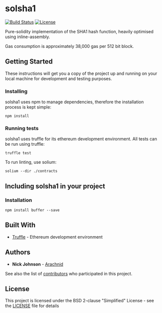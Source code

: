 # solsha1

[![Build Status](https://travis-ci.org/ensdomains/solsha1.svg?branch=master)](https://travis-ci.org/ensdomains/solsha1) [![License](https://img.shields.io/badge/License-BSD--2--Clause-blue.svg)](LICENSE)

Pure-solidity implementation of the SHA1 hash function, heavily optimised using inline-assembly.

Gas consumption is approximately 38,000 gas per 512 bit block.

## Getting Started

These instructions will get you a copy of the project up and running on your local machine for development and testing purposes.

### Installing

solsha1 uses npm to manage dependencies, therefore the installation process is kept simple:

```
npm install
```

### Running tests

solsha1 uses truffle for its ethereum development environment. All tests can be run using truffle:

```
truffle test
```

To run linting, use solium:

```
solium --dir ./contracts
```

## Including solsha1 in your project

### Installation

```
npm install buffer --save
```

## Built With
* [Truffle](https://github.com/trufflesuite/truffle) - Ethereum development environment 


## Authors

* **Nick Johnson** - [Arachnid](https://github.com/Arachnid)

See also the list of [contributors](https://github.com/ensdomains/solsha1/contributors) who participated in this project.

## License

This project is licensed under the BSD 2-clause "Simplified" License - see the [LICENSE](LICENSE) file for details
